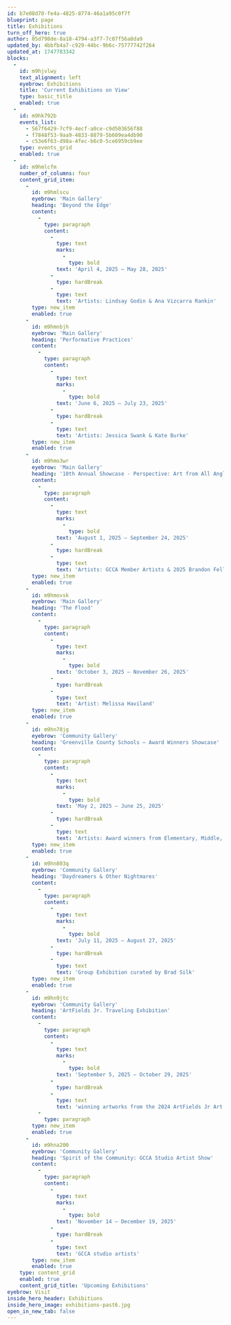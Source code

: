 ```yaml
---
id: b7e08d70-fe4a-4825-8774-46a1a95c0f7f
blueprint: page
title: Exhibitions
turn_off_hero: true
author: 05d798de-8a18-4794-a3f7-7c07f56a8da9
updated_by: 4bbfb4a7-c929-44bc-9b6c-75777742f264
updated_at: 1747783342
blocks:
  -
    id: m9hjvlwy
    text_alignment: left
    eyebrow: Exhibitions
    title: 'Current Exhibitions on View'
    type: basic_title
    enabled: true
  -
    id: m9hk792b
    events_list:
      - 567f6429-7cf9-4ecf-a0ce-c9d503656f88
      - f7848f53-9aa9-4833-8879-5b609ea4db90
      - c53e6f63-d98a-4fec-b6c0-5ce6959cb9ee
    type: events_grid
    enabled: true
  -
    id: m9hmlcfm
    number_of_columns: four
    content_grid_item:
      -
        id: m9hmlscu
        eyebrow: 'Main Gallery'
        heading: 'Beyond the Edge'
        content:
          -
            type: paragraph
            content:
              -
                type: text
                marks:
                  -
                    type: bold
                text: 'April 4, 2025 – May 28, 2025'
              -
                type: hardBreak
              -
                type: text
                text: 'Artists: Lindsay Godin & Ana Vizcarra Rankin'
        type: new_item
        enabled: true
      -
        id: m9hmnbjh
        eyebrow: 'Main Gallery'
        heading: 'Performative Practices'
        content:
          -
            type: paragraph
            content:
              -
                type: text
                marks:
                  -
                    type: bold
                text: 'June 6, 2025 – July 23, 2025'
              -
                type: hardBreak
              -
                type: text
                text: 'Artists: Jessica Swank & Kate Burke'
        type: new_item
        enabled: true
      -
        id: m9hmo3wr
        eyebrow: 'Main Gallery'
        heading: '10th Annual Showcase - Perspective: Art from All Angles Juried Prize Exhibition'
        content:
          -
            type: paragraph
            content:
              -
                type: text
                marks:
                  -
                    type: bold
                text: 'August 1, 2025 – September 24, 2025'
              -
                type: hardBreak
              -
                type: text
                text: 'Artists: GCCA Member Artists & 2025 Brandon Fellows'
        type: new_item
        enabled: true
      -
        id: m9hmovsk
        eyebrow: 'Main Gallery'
        heading: 'The Flood'
        content:
          -
            type: paragraph
            content:
              -
                type: text
                marks:
                  -
                    type: bold
                text: 'October 3, 2025 – November 26, 2025'
              -
                type: hardBreak
              -
                type: text
                text: 'Artist: Melissa Haviland'
        type: new_item
        enabled: true
      -
        id: m9hn78jg
        eyebrow: 'Community Gallery'
        heading: 'Greenville County Schools – Award Winners Showcase'
        content:
          -
            type: paragraph
            content:
              -
                type: text
                marks:
                  -
                    type: bold
                text: 'May 2, 2025 – June 25, 2025'
              -
                type: hardBreak
              -
                type: text
                text: 'Artists: Award winners from Elementary, Middle, & High School'
        type: new_item
        enabled: true
      -
        id: m9hn803q
        eyebrow: 'Community Gallery'
        heading: 'Daydreamers & Other Nightmares'
        content:
          -
            type: paragraph
            content:
              -
                type: text
                marks:
                  -
                    type: bold
                text: 'July 11, 2025 – August 27, 2025'
              -
                type: hardBreak
              -
                type: text
                text: 'Group Exhibition curated by Brad Silk'
        type: new_item
        enabled: true
      -
        id: m9hn9jtc
        eyebrow: 'Community Gallery'
        heading: 'ArtFields Jr. Traveling Exhibition'
        content:
          -
            type: paragraph
            content:
              -
                type: text
                marks:
                  -
                    type: bold
                text: 'September 5, 2025 – October 29, 2025'
              -
                type: hardBreak
              -
                type: text
                text: 'winning artworks from the 2024 ArtFields Jr Art Competition in addition to area participants.'
          -
            type: paragraph
        type: new_item
        enabled: true
      -
        id: m9hna200
        eyebrow: 'Community Gallery'
        heading: 'Spirit of the Community: GCCA Studio Artist Show'
        content:
          -
            type: paragraph
            content:
              -
                type: text
                marks:
                  -
                    type: bold
                text: 'November 14 – December 19, 2025'
              -
                type: hardBreak
              -
                type: text
                text: 'GCCA studio artists'
        type: new_item
        enabled: true
    type: content_grid
    enabled: true
    content_grid_title: 'Upcoming Exhibitions'
eyebrow: Visit
inside_hero_header: Exhibitions
inside_hero_image: exhibitions-past6.jpg
open_in_new_tab: false
---
```

